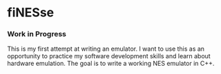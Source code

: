 # fiNESse

### Work in Progress

This is my first attempt at writing an emulator.
I want to use this as an opportunity to practice my software development skills and learn about hardware emulation.
The goal is to write a working NES emulator in C++.
